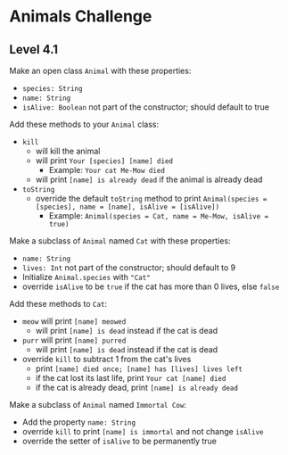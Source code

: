 # Animals Challenge

## Level 4.1

Make an open class `Animal` with these properties:
- `species: String`
- `name: String`
- `isAlive: Boolean` not part of the constructor; should default to true

Add these methods to your `Animal` class:
- `kill`
    - will kill the animal
    - will print `Your [species] [name] died`
        - Example: `Your cat Me-Mow died`
    - will print `[name] is already dead` if the animal is already dead
- `toString`
    - override the default `toString` method to print `Animal(species = [species], name = [name], isAlive = [isAlive])`
        - Example: `Animal(species = Cat, name = Me-Mow, isAlive = true)`

Make a subclass of `Animal` named `Cat` with these properties:
- `name: String`
- `lives: Int` not part of the constructor; should default to 9
- Initialize `Animal.species` with `"Cat"`
- override `isAlive` to be `true` if the cat has more than 0 lives, else `false`

Add these methods to `Cat`:
- `meow` will print `[name] meowed`
    - will print `[name] is dead` instead if the cat is dead
- `purr` will print `[name] purred`
    - will print `[name] is dead` instead if the cat is dead
- override `kill` to subtract 1 from the cat's lives
    - print `[name] died once; [name] has [lives] lives left`
    - if the cat lost its last life, print `Your cat [name] died`
    - if the cat is already dead, print `[name] is already dead`

Make a subclass of `Animal` named `Immortal Cow`:
- Add the property `name: String`
- override `kill` to print `[name] is immortal` and not change `isAlive`
- override the setter of `isAlive` to be permanently true